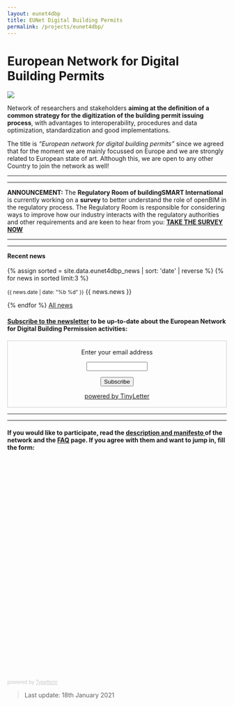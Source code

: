```yaml
---
layout: eunet4dbp
title: EUNet Digital Building Permits
permalink: /projects/eunet4dbp/
---
```

<!--
<div class="row">
	<div class="col-md-4 col-md-offset-1 col-xs-6">
		<img class="img-responsive" src="img/provheader2.png" />
	</div>
	<div class="col-md-6 col-md-offset-1 col-xs-6">
		<h1>European Network for Digital Building Permits</h1>
	</div>
</div>
-->
<h1>European Network for Digital Building Permits</h1>

<div class="row">
  <div class="col-sm-12 col-xs-12"><img class="img-responsive" src="{{ "/projects/eunet4dbp/img/EUNET4DBP_logo.png" }}" style="max-height: 300px"></div>
  
  
</div>



Network of researchers and stakeholders **aiming at the definition of a common strategy for the digitization of the building permit issuing process**, with advantages to interoperability, procedures and data optimization, standardization and good implementations.


The title is  *“European network for digital building permits”* since we agreed that for the moment we are mainly focussed on Europe and we are strongly related to European state of art. Although this, we are open to any other Country to join the network as well!

------
------

**ANNOUNCEMENT:** The **Regulatory Room of buildingSMART International** is currently working on a **survey** to better understand the role of openBIM in the regulatory process.
The Regulatory Room is responsible for considering ways to improve how our industry interacts with the regulatory authorities and other requirements and are keen to hear from you: [**TAKE THE SURVEY NOW**](https://www.buildingsmart.org/standards/calls-for-participation/regulatory-room-survey/)

------
------


<div class="well"><b>Recent news</b><br/><br/>
	{% assign sorted = site.data.eunet4dbp_news | sort: 'date' | reverse %}
  {% for news in sorted limit:3 %}
  	<p><small><span class="post-date">{{ news.date | date: "%b %d" }}</span></small> {{ news.news }}</p>
  {% endfor %}
  <a href="news.html">All news</a>
</div>



#### [Subscribe to the newsletter](https://tinyletter.com/EuropeanNetwork4DigitalBuildingPermits) to be up-to-date about the European Network for Digital Building Permission activities:


<!-- Begin Signup Form -->

<form style="border:1px solid #ccc;padding:3px;text-align:center;" action="https://tinyletter.com/EuropeanNetwork4DigitalBuildingPermits" method="post" target="popupwindow" onsubmit="window.open('https://tinyletter.com/EuropeanNetwork4DigitalBuildingPermits', 'popupwindow', 'scrollbars=yes,width=800,height=600');return true"><p><label for="tlemail">Enter your email address</label></p><p><input type="text" style="width:140px" name="email" id="tlemail" /></p><input type="hidden" value="1" name="embed"/><input type="submit" value="Subscribe" /><p><a href="https://tinyletter.com" target="_blank">powered by TinyLetter</a></p></form>
        
<!--End mc_embed_signup-->

- - -
- - -

#### If you would like to participate, read the [description and manifesto ](https://3d.bk.tudelft.nl/projects/eunet4dbp/about.html) of the network and the [FAQ](https://3d.bk.tudelft.nl/projects/eunet4dbp/faq.html) page. If you agree with them and want to jump in, fill the form:

<div class="typeform-widget" data-url="https://form.typeform.com/to/nQPWVQXl" style="width: 100%; height: 500px;"></div> <script> (function() { var qs,js,q,s,d=document, gi=d.getElementById, ce=d.createElement, gt=d.getElementsByTagName, id="typef_orm", b="https://embed.typeform.com/"; if(!gi.call(d,id)) { js=ce.call(d,"script"); js.id=id; js.src=b+"embed.js"; q=gt.call(d,"script")[0]; q.parentNode.insertBefore(js,q) } })() </script> <div style="font-family: Sans-Serif;font-size: 12px;color: #999;opacity: 0.5; padding-top: 5px;"> powered by <a href="https://admin.typeform.com/signup?utm_campaign=nQPWVQXl&utm_source=typeform.com-01D8JX62W8ZKQH5MX624AX7W7R-pro&utm_medium=typeform&utm_content=typeform-embedded-poweredbytypeform&utm_term=EN" style="color: #999" target="_blank">Typeform</a> </div>

> Last update: 18th January 2021